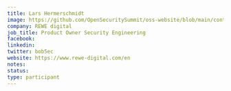 ```yaml
---
title: Lars Hermerschmidt
image: https://github.com/OpenSecuritySummit/oss-website/blob/main/content/participant/images/Lars%20Hermerschmidt.jpg?raw=true
company: REWE digital
job_title: Product Owner Security Engineering
facebook:
linkedin: 
twitter: bob5ec
website: https://www.rewe-digital.com/en
notes:
status: 
type: participant
---
```

